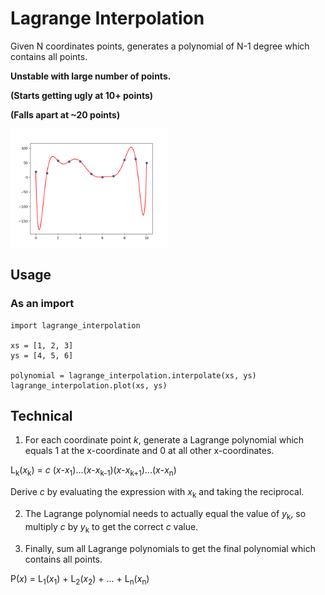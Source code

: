 # Lagrange Interpolation

Given N coordinates points, generates a polynomial of N-1 degree which contains all points.

**Unstable with large number of points.**

**(Starts getting ugly at 10+ points)**

**(Falls apart at ~20 points)**

<img src = './images/figure_1.png' width=50%> 

## Usage
### As an import
```
import lagrange_interpolation

xs = [1, 2, 3]
ys = [4, 5, 6]

polynomial = lagrange_interpolation.interpolate(xs, ys)
lagrange_interpolation.plot(xs, ys)
```

## Technical
1. For each coordinate point *k*, generate a Lagrange polynomial which equals 1 at the x-coordinate and 0 at all other x-coordinates.

L<sub>k</sub>(*x*<sub>k</sub>) = *c* (*x*-*x*<sub>1</sub>)...(*x*-*x*<sub>k-1</sub>)(*x*-*x*<sub>k+1</sub>)...(*x*-*x*<sub>n</sub>)

Derive *c* by evaluating the expression with *x*<sub>k</sub> and taking the reciprocal.

2. The Lagrange polynomial needs to actually equal the value of *y*<sub>k</sub>, so multiply *c* by *y*<sub>k</sub> to get the correct *c* value.

3. Finally, sum all Lagrange polynomials to get the final polynomial which contains all points.

P(*x*) = L<sub>1</sub>(*x*<sub>1</sub>) + L<sub>2</sub>(*x*<sub>2</sub>) + ... + L<sub>n</sub>(*x*<sub>n</sub>)
